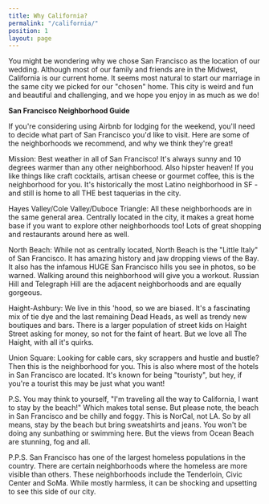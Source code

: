 ```yaml
---
title: Why California?
permalink: "/california/"
position: 1
layout: page
---
```


You might be wondering why we chose San Francisco as the location of our wedding. Although most of our family and friends are in the Midwest, California is our current home. It seems most natural to start our marriage in the same city we picked for our "chosen" home. This city is weird and fun and beautiful and challenging, and we hope you enjoy in as much as we do!

**San Francisco Neighborhood Guide**

If you're considering using Airbnb for lodging for the weekend, you'll need to decide what part of San Francisco you'd like to visit. Here are some of the neighborhoods we recommend, and why we think they're great!

Mission: Best weather in all of San Francisco! It's always sunny and 10 degrees warmer than any other neighborhood. Also hipster heaven! If you like things like craft cocktails, artisan cheese or gourmet coffee, this is the neighborhood for you. It's historically the most Latino neighborhood in SF - and still is home to all THE best taquerias in the city.

Hayes Valley/Cole Valley/Duboce Triangle: All these neighborhoods are in the same general area. Centrally located in the city, it makes a great home base if you want to explore other neighborhoods too! Lots of great shopping and restaurants around here as well.

North Beach: While not as centrally located, North Beach is the "Little Italy" of San Francisco. It has amazing history and jaw dropping views of the Bay. It also has the infamous HUGE San Francisco hills you see in photos, so be warned. Walking around this neighborhood will give you a workout. Russian Hill and Telegraph Hill are the adjacent neighborhoods and are equally gorgeous.

Haight-Ashbury: We live in this 'hood, so we are biased. It's a fascinating mix of tie dye and the last remaining Dead Heads, as well as trendy new boutiques and bars. There is a larger population of street kids on Haight Street asking for money, so not for the faint of heart. But we love all The Haight, with all it's quirks.

Union Square: Looking for cable cars, sky scrappers and hustle and bustle? Then this is the neighborhood for you. This is also where most of the hotels in San Francisco are located. It's known for being "touristy", but hey, if you're a tourist this may be just what you want!

P.S.  You may think to yourself, "I'm traveling all the way to California, I want to stay by the beach!" Which makes total sense. But please note, the beach in San Francisco and be chilly and foggy. This is NorCal, not LA. So by all means, stay by the beach but bring sweatshirts and jeans. You won't be doing any sunbathing or swimming here. But the views from Ocean Beach are stunning, fog and all.

P.P.S. San Francisco has one of the largest homeless populations in the country. There are certain neighborhoods where the homeless are more visible than others. These neighborhoods include the Tenderloin, Civic Center and SoMa. While mostly harmless, it can be shocking and upsetting to see this side of our city. 

